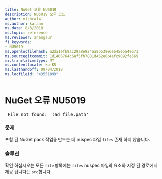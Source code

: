 ```yaml
---
title: NuGet 오류 NU5019
description: NU5019 오류 코드
author: mishra14
ms.author: karann
ms.date: 8/3/2018
ms.topic: reference
ms.reviewer: anangaur
f1_keywords:
- NU5019
ms.openlocfilehash: a2da1efb9ac29a8e924aa8b53966e645e5a49671
ms.sourcegitcommit: 1d1406764c6af5fb7801d462e0c4afc9092fa569
ms.translationtype: MT
ms.contentlocale: ko-KR
ms.lasthandoff: 09/04/2018
ms.locfileid: "43551098"
---
```

# <a name="nuget-error-nu5019"></a>NuGet 오류 NU5019
<pre> File not found: 'bad_file.path'</pre>

### <a name="issue"></a>문제

포함 된 NuGet pack 작업을 만드는 데 nuspec 파일 `files` 존재 하지 않습니다.


### <a name="solution"></a>솔루션

확인 하십시오는 모든 `file` 항목에는 `files` nuspec 파일의 요소와 지정 된 경로에서 제공 됩니다는 `src`합니다.


